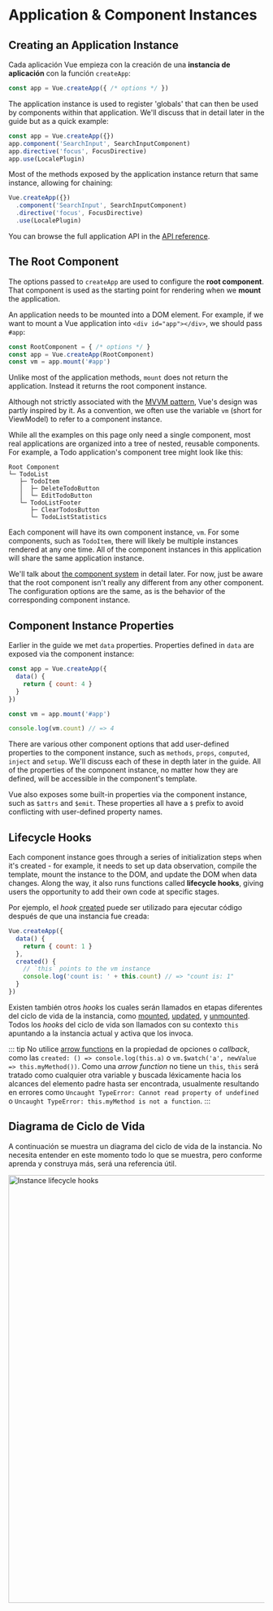 # Application & Component Instances

## Creating an Application Instance

Cada aplicación Vue empieza con la creación de una **instancia de aplicación** con la función `createApp`:

```js
const app = Vue.createApp({ /* options */ })
```

The application instance is used to register 'globals' that can then be used by components within that application. We'll discuss that in detail later in the guide but as a quick example:

```js
const app = Vue.createApp({})
app.component('SearchInput', SearchInputComponent)
app.directive('focus', FocusDirective)
app.use(LocalePlugin)
```

Most of the methods exposed by the application instance return that same instance, allowing for chaining:

```js
Vue.createApp({})
  .component('SearchInput', SearchInputComponent)
  .directive('focus', FocusDirective)
  .use(LocalePlugin)
```

You can browse the full application API in the [API reference](../api/application-api.html).

## The Root Component

The options passed to `createApp` are used to configure the **root component**. That component is used as the starting point for rendering when we **mount** the application.

An application needs to be mounted into a DOM element. For example, if we want to mount a Vue application into `<div id="app"></div>`, we should pass `#app`:

```js
const RootComponent = { /* options */ }
const app = Vue.createApp(RootComponent)
const vm = app.mount('#app')
```

Unlike most of the application methods, `mount` does not return the application. Instead it returns the root component instance.

Although not strictly associated with the [MVVM pattern](https://en.wikipedia.org/wiki/Model_View_ViewModel), Vue's design was partly inspired by it. As a convention, we often use the variable `vm` (short for ViewModel) to refer to a component instance.

While all the examples on this page only need a single component, most real applications are organized into a tree of nested, reusable components. For example, a Todo application's component tree might look like this:

```
Root Component
└─ TodoList
   ├─ TodoItem
   │  ├─ DeleteTodoButton
   │  └─ EditTodoButton
   └─ TodoListFooter
      ├─ ClearTodosButton
      └─ TodoListStatistics
```

Each component will have its own component instance, `vm`. For some components, such as `TodoItem`, there will likely be multiple instances rendered at any one time. All of the component instances in this application will share the same application instance.

We'll talk about [the component system](component-basics.html) in detail later. For now, just be aware that the root component isn't really any different from any other component. The configuration options are the same, as is the behavior of the corresponding component instance.

## Component Instance Properties

Earlier in the guide we met `data` properties. Properties defined in `data` are exposed via the component instance:

```js
const app = Vue.createApp({
  data() {
    return { count: 4 }
  }
})

const vm = app.mount('#app')

console.log(vm.count) // => 4
```

There are various other component options that add user-defined properties to the component instance, such as `methods`, `props`, `computed`, `inject` and `setup`. We'll discuss each of these in depth later in the guide. All of the properties of the component instance, no matter how they are defined, will be accessible in the component's template.

Vue also exposes some built-in properties via the component instance, such as `$attrs` and `$emit`. These properties all have a `$` prefix to avoid conflicting with user-defined property names.

## Lifecycle Hooks

Each component instance goes through a series of initialization steps when it's created - for example, it needs to set up data observation, compile the template, mount the instance to the DOM, and update the DOM when data changes. Along the way, it also runs functions called **lifecycle hooks**, giving users the opportunity to add their own code at specific stages.

Por ejemplo, el _hook_ [created](../api/options-lifecycle-hooks.html#created) puede ser utilizado para ejecutar código después de que una instancia fue creada:

```js
Vue.createApp({
  data() {
    return { count: 1 }
  },
  created() {
    // `this` points to the vm instance
    console.log('count is: ' + this.count) // => "count is: 1"
  }
})
```

Existen también otros _hooks_ los cuales serán llamados en etapas diferentes del ciclo de vida de la instancia, como [mounted](../api/options-lifecycle-hooks.html#mounted), [updated](../api/options-lifecycle-hooks.html#updated), y [unmounted](../api/options-lifecycle-hooks.html#unmounted). Todos los _hooks_ del ciclo de vida son llamados con su contexto `this` apuntando a la instancia actual y activa que los invoca.

::: tip
No utilice [arrow functions](https://developer.mozilla.org/en/docs/Web/JavaScript/Reference/Functions/Arrow_functions) en la propiedad de opciones o _callback_, como las `created: () => console.log(this.a)` o `vm.$watch('a', newValue => this.myMethod())`. Como una _arrow function_ no tiene un `this`, `this` será tratado como cualquier otra variable y buscada léxicamente hacia los alcances del elemento padre hasta ser encontrada, usualmente resultando en errores como `Uncaught TypeError: Cannot read property of undefined` o `Uncaught TypeError: this.myMethod is not a function`.
:::

## Diagrama de Ciclo de Vida

A continuación se muestra un diagrama del ciclo de vida de la instancia. No necesita entender en este momento todo lo que se muestra, pero conforme aprenda y construya más, será una referencia útil.

<img src="/images/lifecycle.png" width="840" height="auto" style="margin: 0px auto; display: block; max-width: 100%;" loading="lazy" alt="Instance lifecycle hooks">
